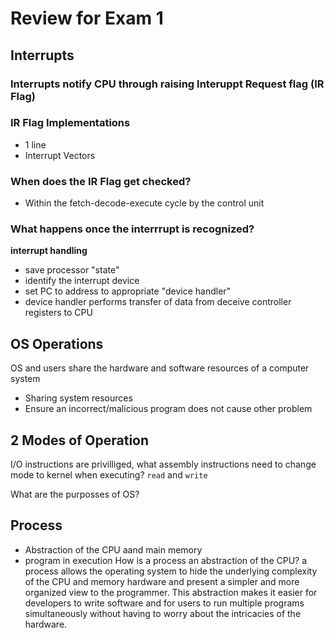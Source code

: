 # Review for Exam 1

## Interrupts
### Interrupts notify CPU through raising Interuppt Request flag (IR Flag)
### IR Flag Implementations
- 1 line
- Interrupt Vectors

### When does the IR Flag get checked?
- Within the fetch-decode-execute cycle by the control unit

### What happens once the interrrupt is recognized?
**interrupt handling**
- save processor "state"
- identify the interrupt device
- set PC to address to appropriate "device handler"
- device handler performs transfer of data from deceive controller registers to CPU
 
 ## OS Operations
 OS and users share the hardware and software resources of a computer system
 - Sharing system resources
 - Ensure an incorrect/malicious program does not cause other problem
 
 ## 2 Modes of Operation
 
 I/O instructions are privilliged, what assembly instructions need to change mode to kernel when executing?
```read``` and ```write```

What are the purposses of OS?

## Process
- Abstraction of the CPU aand main memory
- program in execution
How is a process an abstraction of the CPU?
a process allows the operating system to hide the underlying complexity of the CPU and memory hardware and present a simpler 
and more organized view to the programmer. This abstraction makes it easier for developers to write software and for users to
run multiple programs simultaneously without having to worry about the intricacies of the hardware.


